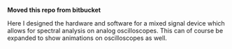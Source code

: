 **Moved this repo from bitbucket**

Here I designed the hardware and software for a mixed signal device which allows for spectral analysis on analog oscilloscopes. This can of course be expanded to show animations on oscilloscopes as well.
